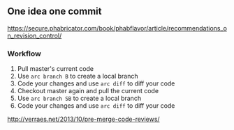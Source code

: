 ## One idea one commit
https://secure.phabricator.com/book/phabflavor/article/recommendations_on_revision_control/

### Workflow
1. Pull master's current code
2. Use `arc branch B` to create a local branch
3. Code your changes and use `arc diff` to diff your code
4. Checkout master again and pull the current code
5. Use `arc branch SB` to create a local branch
6. Code your changes and use `arc diff` to diff your code

http://verraes.net/2013/10/pre-merge-code-reviews/
